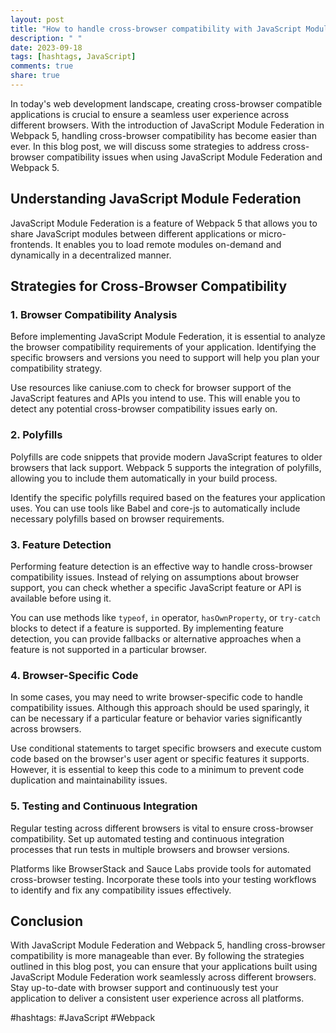 ```yaml
---
layout: post
title: "How to handle cross-browser compatibility with JavaScript Module Federation and Webpack 5"
description: " "
date: 2023-09-18
tags: [hashtags, JavaScript]
comments: true
share: true
---
```


In today's web development landscape, creating cross-browser compatible applications is crucial to ensure a seamless user experience across different browsers. With the introduction of JavaScript Module Federation in Webpack 5, handling cross-browser compatibility has become easier than ever. In this blog post, we will discuss some strategies to address cross-browser compatibility issues when using JavaScript Module Federation and Webpack 5.

## Understanding JavaScript Module Federation

JavaScript Module Federation is a feature of Webpack 5 that allows you to share JavaScript modules between different applications or micro-frontends. It enables you to load remote modules on-demand and dynamically in a decentralized manner.

## Strategies for Cross-Browser Compatibility

### 1. Browser Compatibility Analysis

Before implementing JavaScript Module Federation, it is essential to analyze the browser compatibility requirements of your application. Identifying the specific browsers and versions you need to support will help you plan your compatibility strategy.

Use resources like caniuse.com to check for browser support of the JavaScript features and APIs you intend to use. This will enable you to detect any potential cross-browser compatibility issues early on.

### 2. Polyfills

Polyfills are code snippets that provide modern JavaScript features to older browsers that lack support. Webpack 5 supports the integration of polyfills, allowing you to include them automatically in your build process.

Identify the specific polyfills required based on the features your application uses. You can use tools like Babel and core-js to automatically include necessary polyfills based on browser requirements.

### 3. Feature Detection

Performing feature detection is an effective way to handle cross-browser compatibility issues. Instead of relying on assumptions about browser support, you can check whether a specific JavaScript feature or API is available before using it.

You can use methods like `typeof`, `in` operator, `hasOwnProperty`, or `try-catch` blocks to detect if a feature is supported. By implementing feature detection, you can provide fallbacks or alternative approaches when a feature is not supported in a particular browser.

### 4. Browser-Specific Code

In some cases, you may need to write browser-specific code to handle compatibility issues. Although this approach should be used sparingly, it can be necessary if a particular feature or behavior varies significantly across browsers.

Use conditional statements to target specific browsers and execute custom code based on the browser's user agent or specific features it supports. However, it is essential to keep this code to a minimum to prevent code duplication and maintainability issues.

### 5. Testing and Continuous Integration

Regular testing across different browsers is vital to ensure cross-browser compatibility. Set up automated testing and continuous integration processes that run tests in multiple browsers and browser versions.

Platforms like BrowserStack and Sauce Labs provide tools for automated cross-browser testing. Incorporate these tools into your testing workflows to identify and fix any compatibility issues effectively.

## Conclusion

With JavaScript Module Federation and Webpack 5, handling cross-browser compatibility is more manageable than ever. By following the strategies outlined in this blog post, you can ensure that your applications built using JavaScript Module Federation work seamlessly across different browsers. Stay up-to-date with browser support and continuously test your application to deliver a consistent user experience across all platforms.

#hashtags: #JavaScript #Webpack